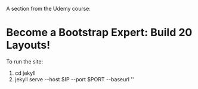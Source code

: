 A section from the Udemy course:
# Become a Bootstrap Expert: Build 20 Layouts!

To run the site:
1. cd jekyll
2. jekyll serve --host $IP --port $PORT --baseurl ''